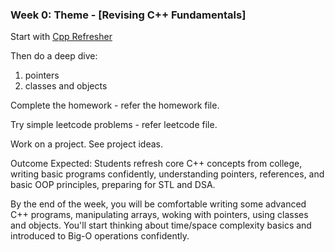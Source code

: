 ### Week 0: Theme - [Revising C++ Fundamentals]

Start with [Cpp Refresher](https://github.com/simplifylearning101/dsa_with_cpp/blob/main/week0/1_cpp_refresher.md)

Then do a deep dive:
1. pointers
2. classes and objects

Complete the homework - refer the homework file.

Try simple leetcode problems - refer leetcode file. 

Work on a project. See project ideas.

Outcome Expected: Students refresh core C++ concepts from college, writing basic programs confidently, understanding pointers, references, and basic OOP principles, preparing for STL and DSA. 

By the end of the week, you will be comfortable writing some advanced C++ programs, manipulating arrays, woking with pointers, using classes and objects. You'll start thinking about time/space complexity basics and introduced to Big-O operations confidently.
